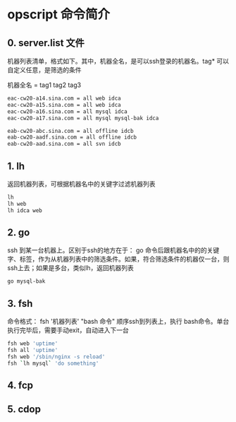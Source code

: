 # opscript 命令简介

## 0. server.list 文件
机器列表清单，格式如下。其中，机器全名，是可以ssh登录的机器名。tag* 可以自定义任意，是筛选的条件

机器全名 =  tag1 tag2 tag3

```bash
eac-cw20-a14.sina.com = all web idca 
eac-cw20-a15.sina.com = all web idca 
eac-cw20-a16.sina.com = all mysql idca 
eac-cw20-a17.sina.com = all mysql mysql-bak idca 

eab-cw20-abc.sina.com = all offline idcb
eab-cw20-aadf.sina.com = all offline idcb 
eab-cw20-aad.sina.com = all svn idcb

```

## 1.  lh
返回机器列表，可根据机器名中的关键字过滤机器列表
```bash
lh 
lh web
lh idca web
```
## 2.  go
ssh 到某一台机器上。区别于ssh的地方在于：
go 命令后跟机器名中的的关键字、标签，作为从机器列表中的筛选条件。如果，符合筛选条件的机器仅一台，则ssh上去；如果是多台，类似lh，返回机器列表
```bash
go mysql-bak
```

## 3. fsh
命令格式： fsh '机器列表' "bash 命令"
顺序ssh到列表上，执行 bash命令。单台执行完毕后，需要手动exit，自动进入下一台

```bash
fsh web 'uptime'
fsh all 'uptime'
fsh web '/sbin/nginx -s reload'
fsh `lh mysql` 'do something'
```

## 4. fcp

## 5. cdop
